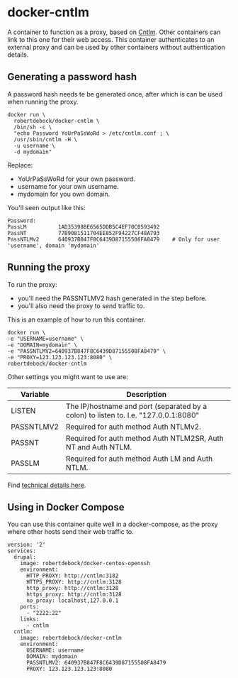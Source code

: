# docker-cntlm
A container to function as a proxy, based on [Cntlm](http://cntlm.sourceforge.net). Other containers can link to this one for their web access. This container authenticates to an external proxy and can be used by other containers without authentication details.

## Generating a password hash
A password hash needs te be generated once, after which is can be used when running the proxy.

    docker run \
      robertdebock/docker-cntlm \
      /bin/sh -c \
      "echo Password YoUrPaSsWoRd > /etc/cntlm.conf ; \
      /usr/sbin/cntlm -H \
      -u username \
      -d mydomain"

Replace:
- YoUrPaSsWoRd for your own password.
- username for your own username.
- mydomain for you own domain.

You'll seen output like this:

    Password: 
    PassLM          1AD35398BE6565DDB5C4EF70C0593492
    PassNT          77B9081511704EE852F94227CF48A793
    PassNTLMv2      640937B847F8C6439D87155508FA8479    # Only for user 'username', domain 'mydomain'

## Running the proxy
To run the proxy:
- you'll need the PASSNTLMV2 hash generated in the step before.
- you'll also need the proxy to send traffic to.

This is an example of how to run this container.
 
    docker run \
    -e "USERNAME=username" \
    -e "DOMAIN=mydomain" \
    -e "PASSNTLMV2=640937B847F8C6439D87155508FA8479" \
    -e "PROXY=123.123.123.123:8080" \
    robertdebock/docker-cntlm

Other settings you might want to use are:

| Variable| Description |
| --- | --- |
| LISTEN | The IP/hostname and port (separated by a colon) to listen to. I.e. "127.0.0.1:8080" |
| PASSNTLMV2 | Required for auth method Auth NTLMv2. |
| PASSNT | Required for auth method Auth NTLM2SR, Auth NT and Auth NTLM. |
| PASSLM | Required for auth method Auth LM and Auth NTLM. |

Find [technical details here](http://cntlm.sourceforge.net/cntlm_manual.pdf).

## Using in Docker Compose
You can use this container quite well in a docker-compose, as the proxy where other hosts send their web traffic to.

    version: '2'
    services:
      drupal:
        image: robertdebock/docker-centos-openssh
        environment:
          HTTP_PROXY: http://cntlm:3182
          HTTPS_PROXY: http://cntlm:3128
          http_proxy: http://cntlm:3128
          https_proxy: http://cntlm:3128
          no_proxy: localhost,127.0.0.1
        ports:
          - "2222:22"
        links:
          - cntlm
      cntlm:
        image: robertdebock/docker-cntlm
        environment:
          USERNAME: username
          DOMAIN: mydomain
          PASSNTLMV2: 640937B847F8C6439D87155508FA8479
          PROXY: 123.123.123.123:8080
